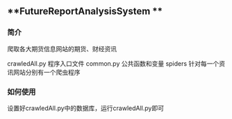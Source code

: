 ## **FutureReportAnalysisSystem **

### 简介

爬取各大期货信息网站的期货、财经资讯

crawledAll.py     程序入口文件
common.py         公共函数和变量
spiders         针对每一个资讯网站分别有一个爬虫程序

### **如何使用**

设置好crawledAll.py中的数据库，运行crawledAll.py即可